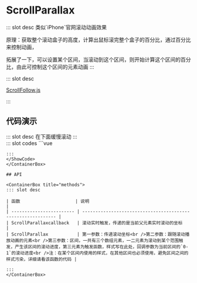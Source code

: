 # ScrollParallax

<ContainerBox title="介绍">
::: slot desc
类似`iPhone`官网滚动动画效果

原理：获取整个滚动盒子的高度，计算出鼠标滚完整个盒子的百分比，通过百分比来控制动画，

拓展了一下，可以设置某个区间，当滚动到这个区间，则开始计算这个区间的百分比，由此可控制这个区间的元素动画
:::
</ContainerBox>

<ContainerBox title="下载所需文件">
::: slot desc

[ScrollFollow.js](https://gitee.com/lengyibai/component-package/raw/master/ScrollParallax.js)

:::
</ContainerBox>

## 代码演示

<ContainerBox title="基础用法">
::: slot desc
在下面缓慢滚动
:::
<div class="demoBox">
<Function-element-ScrollParallax-index />
</div>

<ShowCode>
::: slot codes
```vue
<template>
  <div class="LibScrollParallax" ref="LibScrollParallax" @scroll="ScrollParallaxPlaycallback($event.target.scrollTop)">
    <div class="FollowBox" ref="FollowBox">
      <div class="sticky">
        <div class="a" ref="a"></div>
        <div class="b" ref="b"></div>
        <div class="c" ref="c">by lengyibai</div>
        <div class="d" ref="d">Hello World!</div>
      </div>
    </div>
  </div>
</template>
<script>
export default {
  data() {
    return {
      parent: null,
    };
  },
  mounted() {
    this.ScrollParallaxPlaycallback(0); //初始化
  },
  methods: {
    ScrollParallaxPlaycallback(v) {
      //#####··········名··········#####//
      this.ScrollParallaxPlay(v, this.$refs.d, [
        [
          0,
          500,
          (v) => {
            return {
              opacity: v,
            };
          },
        ],
        [
          500,
          2000,
          (v) => {
            return {
              opacity: 1 - v,
            };
          },
        ],
      ]);
      //#####··········房间··········#####//
      this.ScrollParallaxPlay(v, this.$refs.a, [
        [
          1000,
          1500,
          (v) => {
            return {
              opacity: v,
              transform: "scale(4)",
              filter: "",
            };
          },
        ],
        [
          1500,
          2000,
          (v) => {
            return {
              transform: `scale(${4 - 2 * v})`,
              filter: "",
              opacity: 1,
            };
          },
        ],
        [
          2000,
          3000,
          (v) => {
            return {
              transform: `scale(${2 - 1 * v})`,
              filter: `blur(${7.5 * v}px)`,
              opacity: 1,
            };
          },
        ],
        [
          3500,
          4000,
          (v) => {
            return {
              transform: `scale(1)`,
              filter: `blur(7.5px)`,
              opacity: 1 - v,
            };
          },
        ],
      ]);
      //#####··········书··········#####//
      this.ScrollParallaxPlay(v, this.$refs.b, [
        [
          2000,
          3000,
          (v) => {
            return {
              transform: `translateY(${50 - 50 * v}%) scale(${2 - 1 * v})`,
              opacity: v,
            };
          },
        ],
        [
          3500,
          4000,
          (v) => {
            return {
              transform: "",
              opacity: `${1 - v}`,
            };
          },
        ],
      ]);

      //#####··········名··········#####//
      this.ScrollParallaxPlay(v, this.$refs.c, [
        [
          4000,
          4250,
          (v) => {
            return {
              transform: `translateY(${100 - 100 * v}px)`,
              opacity: v,
            };
          },
        ],
      ]);
    },

    //#####··········功能函数，不可修改··········#####//
    ScrollParallaxPlay(v, el, phase) {
      phase.forEach((i, index) => {
        /* 如果滚动坐标超过了当前区间，则不执行，节省性能 */
        if (v <= i[1] && v >= i[0]) {
          let p = 0;
          if (v >= i[0]) {
            p = (v - i[0]) / (i[1] - i[0]);
            Object.keys(i[2](p)).forEach((_i) => {
              el.style[_i] = i[2](p)[_i];
            });
          }
        } else if (v > i[1]) {
          Object.keys(i[2](1)).forEach((_i) => {
            el.style[_i] = i[2](1)[_i];
          });
        } else if (i[0] > v && index === 0) {
          Object.keys(i[2](0)).forEach((_i) => {
            el.style[_i] = i[2](0)[_i];
          });
        }
      });
    },

},
};
</script>

<style scoped lang="less">
* {
  transition: all 0.25s ease-out;
}
*::-webkit-scrollbar {
  //display: none;
}
.LibScrollParallax {
  @height: 50vh;
  width: 100%;
  height: @height;
  overflow: hidden auto;
  .FollowBox {
    width: 100%;
    height: calc(4250px + @height);
    .sticky {
      position: sticky;
      top: 0;
      width: 100%;
      height: @height;
      .a {
        position: absolute;
        width: 100%;
        height: 100%;
        background: url("./img/room.png") no-repeat center center;
        background-size: cover;
      }
      .b {
        position: absolute;
        width: 100%;
        height: 75%;
        bottom: 0;
        background: url("./img/book.png") no-repeat center center;
        background-size: cover;
      }
      .c,
      .d {
        position: absolute;
        font-size: 5vw;
        width: 100%;
        height: 100%;
        display: flex;
        justify-content: center;
        align-items: center;
      }
    }
  }
}
</style>

```
:::
</ShowCode>
</ContainerBox>

## API

<ContainerBox title="methods">
::: slot desc

| 函数                     | 说明                                                         |
| ------------------------ | ------------------------------------------------------------ |
| ScrollParallaxcallback   | 滚动实时触发，传递的是当前父元素实时滚动的坐标               |
| ScrollParallax           | 第一参数：传递滚动坐标<br />第二参数：跟随滚动播放动画的元素<br />第三参数：区间，一共有三个数组元素，一二元素为滚动到某个范围触发，产生该区间的滚动进度，第三元素为触发函数，样式写在此处，回调参数为当前区间的`0-1`的滚动进度<br />注：在某个区间内使用的样式，在其他区间也必须使用，避免区间之间的样式污染，详细请看该函数的代码 |

:::
</ContainerBox>

```
